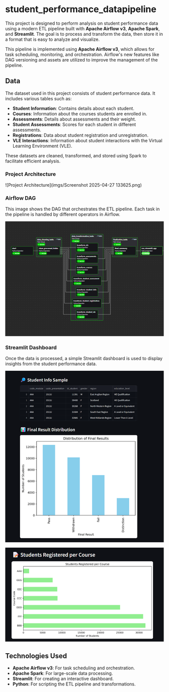 # student_performance_datapipeline

This project is designed to perform analysis on student performance data using a modern ETL pipeline built with **Apache Airflow v3**, **Apache Spark**, and **Streamlit**. The goal is to process and transform the data, then store it in a format that is easy to analyze and visualize.



This pipeline is implemented using **Apache Airflow v3**, which allows for task scheduling, monitoring, and orchestration. Airflow's new features like DAG versioning and assets are utilized to improve the management of the pipeline.

## Data

The dataset used in this project consists of student performance data. It includes various tables such as:

- **Student Information**: Contains details about each student.
- **Courses**: Information about the courses students are enrolled in.
- **Assessments**: Details about assessments and their weight.
- **Student Assessments**: Scores for each student in different assessments.
- **Registrations**: Data about student registration and unregistration.
- **VLE Interactions**: Information about student interactions with the Virtual Learning Environment (VLE).

These datasets are cleaned, transformed, and stored using Spark to facilitate efficient analysis.
### Project Architecture
![Project Architecture](imgs/Screenshot 2025-04-27 133625.png)

### Airflow DAG
This image shows the DAG that orchestrates the ETL pipeline. Each task in the pipeline is handled by different operators in Airflow.

![Airflow DAG](imgs/1.png)

### Streamlit Dashboard
Once the data is processed, a simple Streamlit dashboard is used to display insights from the student performance data.


![Airflow DAG](imgs/2.png)


![Airflow DAG](imgs/3.png)

## Technologies Used

- **Apache Airflow v3**: For task scheduling and orchestration.
- **Apache Spark**: For large-scale data processing.
- **Streamlit**: For creating an interactive dashboard.
- **Python**: For scripting the ETL pipeline and transformations.
